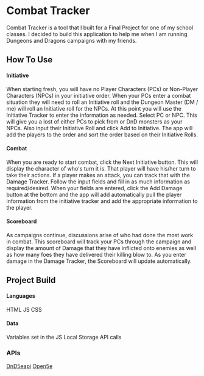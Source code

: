 # Combat Tracker

Combat Tracker is a tool that I built for a Final Project for one of my school classes. I decided to build this application to help me when I am running Dungeons and Dragons campaigns with my friends. 

## How To Use

#### Initiative
When starting fresh, you will have no Player Characters (PCs) or Non-Player Characters (NPCs) in your initiative order. When your PCs enter a combat situation they will need to roll an Initiative roll and the Dungeon Master (DM / me) will roll an Initiative roll for the NPCs. At this point you will use the Initiative Tracker to enter the information as needed. Select PC or NPC. This will give you a lost of either PCs to pick from or DnD monsters as your NPCs. Also input their Initiative Roll and click Add to Initiative. The app will add the players to the order and sort the order based on their Initiative Rolls. 

#### Combat
When you are ready to start combat, click the Next Initiative button. This will display the character of who's turn it is. That player will have his/her turn to take their actions. If a player makes an attack, you can track that with the Damage Tracker. Follow the input fields and fill in as much information as required/desired.  When your fields are entered, click the Add Damage button at the bottom and the app will add automatically pull the player information from the initiative tracker and add the appropriate information to the player. 

#### Scoreboard
As campaigns continue, discussions arise of who had done the most work in combat. This scoreboard will track your PCs through the campaign and display the amount of Damage that they have inflicted onto enemies as well as how many foes they have delivered their killing blow to. As you enter damage in the Damage Tracker, the Scoreboard will update automatically. 


## Project Build

#### Languages
HTML
JS
CSS

#### Data
Variables set in the JS
Local Storage
API calls


### APIs
[DnD5eapi](http://www.dnd5eapi.co/)
[Open5e](http://www.open5e.com/)